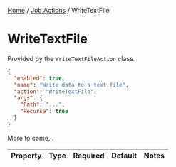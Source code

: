 [Home](/README.md) / [Job Actions](/docs/job-actions/README.md) / WriteTextFile

# WriteTextFile
Provided by the `WriteTextFileAction` class.

```json
{
  "enabled": true,
  "name": "Write data to a text file",
  "action": "WriteTextFile",
  "args": {
    "Path": "...",
    "Recurse": true
  }
}
```

More to come...

| Property | Type | Required | Default | Notes |
| --- | --- | --- | --- | --- |


